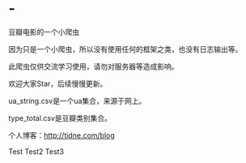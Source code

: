 # -
豆瓣电影的一个小爬虫

因为只是一个小爬虫，所以没有使用任何的框架之类，也没有日志输出等。

此爬虫仅供交流学习使用，请勿对服务器等造成影响。

欢迎大家Star，后续慢慢更新。

ua_string.csv是一个ua集合，来源于网上。

type_total.csv是豆瓣类别集合。

个人博客：http://tidne.com/blog

Test
Test2
Test3
